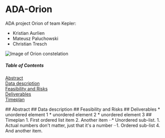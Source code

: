 # ADA-Orion
ADA project Orion of team Kepler:
* Kristian Aurlien
* Mateusz Paluchowski
* Christian Tresch

![Image of Orion constelation](http://www.richardgottardo.com/wp-content/uploads/2012/05/orion.jpg)

##### Table of Contents  
[Abstract](#Abstract)  
[Data description](#Data_description)  
[Feasibility and Risks](#Feasibility)  
[Deliverables](#Deliverables)  
[Timeplan](#Timeplan)  

<a name="Abstract"/>
## Abstract

<a name="Data_description"/>
## Data description

<a name="Feasibility"/>
## Feasibility and Risks

<a name="Deliverables"/>
## Deliverables
* unordered element 1
* unordered element 2
* unordered element 3

<a name="Timeplan"/>
## Timeplan
1. First ordered list item
2. Another item
⋅⋅* Unordered sub-list. 
1. Actual numbers don't matter, just that it's a number
⋅⋅1. Ordered sub-list
4. And another item.
